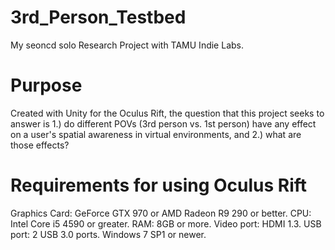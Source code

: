 # 3rd_Person_Testbed
My seoncd solo Research Project with TAMU Indie Labs.

# Purpose
Created with Unity for the Oculus Rift, the question that this project seeks to answer is 1.) do different POVs (3rd person vs. 1st person)
have any effect on a user's spatial awareness in virtual environments, and 2.) what are those effects?

# Requirements for using Oculus Rift
Graphics Card: GeForce GTX 970 or AMD Radeon R9 290 or better.
CPU: Intel Core i5 4590 or greater.
RAM: 8GB or more.
Video port: HDMI 1.3.
USB port: 2 USB 3.0 ports.
Windows 7 SP1 or newer.
